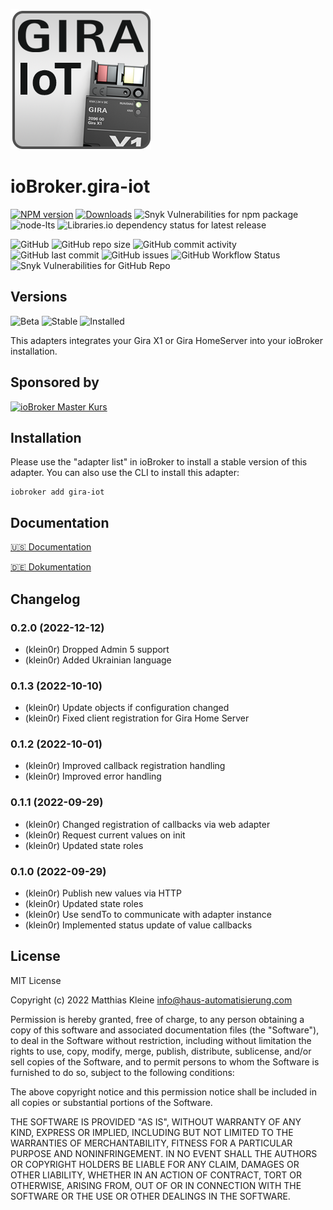 ![Logo](admin/gira-iot.png)

# ioBroker.gira-iot

[![NPM version](https://img.shields.io/npm/v/iobroker.gira-iot?style=flat-square)](https://www.npmjs.com/package/iobroker.gira-iot)
[![Downloads](https://img.shields.io/npm/dm/iobroker.gira-iot?label=npm%20downloads&style=flat-square)](https://www.npmjs.com/package/iobroker.gira-iot)
![Snyk Vulnerabilities for npm package](https://img.shields.io/snyk/vulnerabilities/npm/iobroker.gira-iot?label=npm%20vulnerabilities&style=flat-square)
![node-lts](https://img.shields.io/node/v-lts/iobroker.gira-iot?style=flat-square)
![Libraries.io dependency status for latest release](https://img.shields.io/librariesio/release/npm/iobroker.gira-iot?label=npm%20dependencies&style=flat-square)

![GitHub](https://img.shields.io/github/license/klein0r/iobroker.gira-iot?style=flat-square)
![GitHub repo size](https://img.shields.io/github/repo-size/klein0r/iobroker.gira-iot?logo=github&style=flat-square)
![GitHub commit activity](https://img.shields.io/github/commit-activity/m/klein0r/iobroker.gira-iot?logo=github&style=flat-square)
![GitHub last commit](https://img.shields.io/github/last-commit/klein0r/iobroker.gira-iot?logo=github&style=flat-square)
![GitHub issues](https://img.shields.io/github/issues/klein0r/iobroker.gira-iot?logo=github&style=flat-square)
![GitHub Workflow Status](https://img.shields.io/github/workflow/status/klein0r/iobroker.gira-iot/Test%20and%20Release?label=Test%20and%20Release&logo=github&style=flat-square)
![Snyk Vulnerabilities for GitHub Repo](https://img.shields.io/snyk/vulnerabilities/github/klein0r/iobroker.gira-iot?label=repo%20vulnerabilities&logo=github&style=flat-square)

## Versions

![Beta](https://img.shields.io/npm/v/iobroker.gira-iot.svg?color=red&label=beta)
![Stable](http://iobroker.live/badges/gira-iot-stable.svg)
![Installed](http://iobroker.live/badges/gira-iot-installed.svg)

This adapters integrates your Gira X1 or Gira HomeServer into your ioBroker installation.

## Sponsored by

[![ioBroker Master Kurs](https://haus-automatisierung.com/images/ads/ioBroker-Kurs.png)](https://haus-automatisierung.com/iobroker-kurs/?refid=iobroker-gira-iot)

## Installation

Please use the "adapter list" in ioBroker to install a stable version of this adapter. You can also use the CLI to install this adapter:

```
iobroker add gira-iot
```

## Documentation

[🇺🇸 Documentation](./docs/en/README.md)

[🇩🇪 Dokumentation](./docs/de/README.md)

## Changelog
<!--
    Placeholder for the next version (at the beginning of the line):
    ### **WORK IN PROGRESS**
-->
### 0.2.0 (2022-12-12)

* (klein0r) Dropped Admin 5 support
* (klein0r) Added Ukrainian language

### 0.1.3 (2022-10-10)

* (klein0r) Update objects if configuration changed
* (klein0r) Fixed client registration for Gira Home Server

### 0.1.2 (2022-10-01)

* (klein0r) Improved callback registration handling
* (klein0r) Improved error handling

### 0.1.1 (2022-09-29)

* (klein0r) Changed registration of callbacks via web adapter
* (klein0r) Request current values on init
* (klein0r) Updated state roles

### 0.1.0 (2022-09-29)

* (klein0r) Publish new values via HTTP
* (klein0r) Updated state roles
* (klein0r) Use sendTo to communicate with adapter instance
* (klein0r) Implemented status update of value callbacks

## License

MIT License

Copyright (c) 2022 Matthias Kleine <info@haus-automatisierung.com>

Permission is hereby granted, free of charge, to any person obtaining a copy
of this software and associated documentation files (the "Software"), to deal
in the Software without restriction, including without limitation the rights
to use, copy, modify, merge, publish, distribute, sublicense, and/or sell
copies of the Software, and to permit persons to whom the Software is
furnished to do so, subject to the following conditions:

The above copyright notice and this permission notice shall be included in all
copies or substantial portions of the Software.

THE SOFTWARE IS PROVIDED "AS IS", WITHOUT WARRANTY OF ANY KIND, EXPRESS OR
IMPLIED, INCLUDING BUT NOT LIMITED TO THE WARRANTIES OF MERCHANTABILITY,
FITNESS FOR A PARTICULAR PURPOSE AND NONINFRINGEMENT. IN NO EVENT SHALL THE
AUTHORS OR COPYRIGHT HOLDERS BE LIABLE FOR ANY CLAIM, DAMAGES OR OTHER
LIABILITY, WHETHER IN AN ACTION OF CONTRACT, TORT OR OTHERWISE, ARISING FROM,
OUT OF OR IN CONNECTION WITH THE SOFTWARE OR THE USE OR OTHER DEALINGS IN THE
SOFTWARE.
